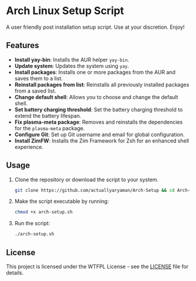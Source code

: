 # Arch Linux Setup Script
A user friendly post installation setup script.
Use at your discretion. Enjoy!
## Features

- **Install yay-bin**: Installs the AUR helper `yay-bin`.
- **Update system**: Updates the system using `yay`.
- **Install packages**: Installs one or more packages from the AUR and saves them to a list.
- **Reinstall packages from list**: Reinstalls all previously installed packages from a saved list.
- **Change default shell**: Allows you to choose and change the default shell.
- **Set battery charging threshold**: Set the battery charging threshold to extend the battery lifespan.
- **Fix plasma-meta package**: Removes and reinstalls the dependencies for the `plasma-meta` package.
- **Configure Git**: Set up Git username and email for global configuration.
- **Install ZimFW**: Installs the Zim Framework for Zsh for an enhanced shell experience.

## Usage

1. Clone the repository or download the script to your system.
   ```bash
   git clone https://github.com/actuallyaryaman/Arch-Setup && cd Arch-Setup
   ```
3. Make the script executable by running:
   ```bash
   chmod +x arch-setup.sh
   ```
4. Run the script:
   ```bash
   ./arch-setup.sh
   ```

## License
This project is licensed under the WTFPL License - see the [LICENSE](LICENSE) file for details.
